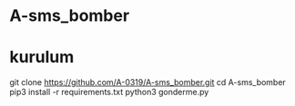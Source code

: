 # A-sms_bomber


# kurulum

git clone https://github.com/A-0319/A-sms_bomber.git
cd A-sms_bomber
pip3 install -r requirements.txt
python3 gonderme.py
